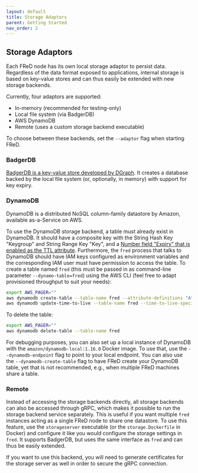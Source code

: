 ```yaml
---
layout: default
title: Storage Adaptors
parent: Getting Started
nav_order: 2
---
```


## Storage Adaptors

Each FReD node has its own local storage adaptor to persist data.
Regardless of the data format exposed to applications, internal storage is based on key-value stores and can thus easily be extended with new storage backends.

Currently, four adaptors are supported:

- In-memory (recommended for testing-only)
- Local file system (via BadgerDB)
- AWS DynamoDB
- Remote (uses a custom storage backend executable)

To choose between these backends, set the `--adaptor` flag when starting FReD.

### BadgerDB

[BadgerDB is a key-value store developed by DGraph](https://github.com/dgraph-io/badger).
It creates a database backed by the local file system (or, optionally, in memory) with support for key expiry.

### DynamoDB

DynamoDB is a distributed NoSQL column-family datastore by Amazon, available as-a-Service on AWS.

To use the DynamoDB storage backend, a table must already exist in DynamoDB.
It should have a composite key with the String Hash Key "Keygroup" and String Range Key "Key", and a [Number field "Expiry" that is enabled as the TTL attribute](https://docs.aws.amazon.com/amazondynamodb/latest/developerguide/time-to-live-ttl-how-to.html).
Furthermore, the `fred` process that talks to DynamoDB should have IAM keys configured as environment variables and the corresponding IAM user must have permission to access the table.
To create a table named `fred` (this must be passed in as command-line parameter `--dynamo-table=fred`) using the AWS CLI (feel free to adapt provisioned throughput to suit your needs):

```bash
export AWS_PAGER=""
aws dynamodb create-table --table-name fred --attribute-definitions "AttributeName=Keygroup,AttributeType=S AttributeName=Key,AttributeType=S" --key-schema "AttributeName=Keygroup,KeyType=HASH AttributeName=Key,KeyType=RANGE" --provisioned-throughput "ReadCapacityUnits=1,WriteCapacityUnits=1"
aws dynamodb update-time-to-live --table-name fred --time-to-live-specification "Enabled=true, AttributeName=Expiry"
```

To delete the table:

```bash
export AWS_PAGER=""
aws dynamodb delete-table --table-name fred
```

For debugging purposes, you can also set up a local instance of DynamoDB with the `amazon/dynamodb-local:1.16.0` Docker image.
To use that, use the `--dynamodb-endpoint` flag to point to your local endpoint.
You can also use the `--dynamodb-create-table` flag to have FReD create your DynamoDB table, yet that is not recommended, e.g., when multiple FReD machines share a table.

### Remote

Instead of accessing the storage backends directly, all storage backends can also be accessed through gRPC, which makes it possible to run the storage backend service separately.
This is useful if you want multiple `fred` instances acting as a single FReD node to share one datastore.
To use this feature, use the `storageserver` executable (or the `storage.Dockerfile` in Docker) and configure it like you would configure the storage settings in `fred`.
It supports BadgerDB, but uses the same interface as `fred` and can thus be easily extended.

If you want to use this backend, you will need to generate certificates for the storage server as well in order to secure the gRPC connection.
